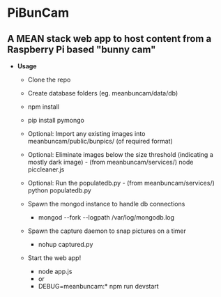 # PiBunCam

## A MEAN stack web app to host content from a Raspberry Pi based "bunny cam"

* **Usage**
	- Clone the repo
	- Create database folders (eg. meanbuncam/data/db)

	- npm install
	- pip install pymongo

	- Optional: Import any existing images into meanbuncam/public/bunpics/ (of required format)
	- Optional: Eliminate images below the size threshold (indicating a mostly dark image)
			  	- (from meanbuncam/services/) node piccleaner.js 
	- Optional: Run the populatedb.py 
			  	- (from meanbuncam/services/) python populatedb.py

	- Spawn the mongod instance to handle db connections
		- mongod --fork --logpath /var/log/mongodb.log

	- Spawn the capture daemon to snap pictures on a timer
		- nohup captured.py

	- Start the web app!
		- node app.js
		- or
		- DEBUG=meanbuncam:* npm run devstart

